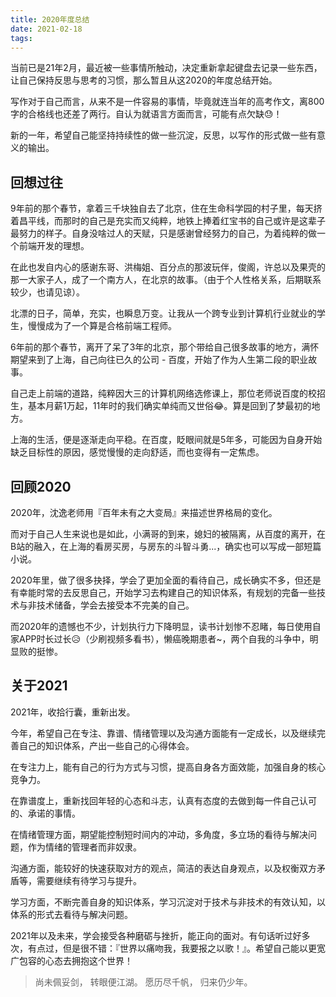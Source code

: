 ```yaml
---
title: 2020年度总结
date: 2021-02-18
tags:
---
```


当前已是21年2月，最近被一些事情所触动，决定重新拿起键盘去记录一些东西，让自己保持反思与思考的习惯，那么暂且从这2020的年度总结开始。

写作对于自己而言，从来不是一件容易的事情，毕竟就连当年的高考作文，离800字的合格线也还差了两行。自认为就语言方面而言，可能有点欠缺&#x1f613;！

新的一年，希望自己能坚持持续性的做一些沉淀，反思，以写作的形式做一些有意义的输出。

## 回想过往

9年前的那个春节，拿着三千块独自去了北京，住在生命科学园的村子里，每天挤着昌平线，而那时的自己是充实而又纯粹，地铁上捧着红宝书的自己或许是这辈子最努力的样子。自身没啥过人的天赋，只是感谢曾经努力的自己，为着纯粹的做一个前端开发的理想。

在此也发自内心的感谢东哥、洪梅姐、百分点的那波玩伴，俊阁，许总以及果壳的那一大家子人，成了一个南方人，在北京的故事。（由于个人性格关系，后期联系较少，也请见谅）。

北漂的日子，简单，充实，也瞬息万变。让我从一个跨专业到计算机行业就业的学生，慢慢成为了一个算是合格前端工程师。

6年前的那个春节，离开了呆了3年的北京，那个带给自己很多故事的地方，满怀期望来到了上海，自己向往已久的公司 - 百度，开始了作为人生第二段的职业故事。

自己走上前端的道路，纯粹因大三的计算机网络选修课上，那位老师说百度的校招生，基本月薪1万起，11年时的我们确实单纯而又世俗&#x1f602;。算是回到了梦最初的地方。

上海的生活，便是逐渐走向平稳。在百度，眨眼间就是5年多，可能因为自身开始缺乏目标性的原因，感觉慢慢的走向舒适，而也变得有一定焦虑。

## 回顾2020

2020年，沈逸老师用『百年未有之大变局』来描述世界格局的变化。

而对于自己人生来说也是如此，小满哥的到来，媳妇的被隔离，从百度的离开，在B站的融入，在上海的看房买房，与房东的斗智斗勇...，确实也可以写成一部短篇小说。

2020年里，做了很多抉择，学会了更加全面的看待自己，成长确实不多，但还是有幸能时常的去反思自己，开始学习去构建自己的知识体系，有规划的完备一些技术与非技术储备，学会去接受本不完美的自己。

而2020年的遗憾也不少，计划执行力下降明显，读书计划惨不忍睹，每日使用自家APP时长过长&#x1f625;（少刷视频多看书），懒癌晚期患者~，两个自我的斗争中，明显败的挺惨。


## 关于2021

2021年，收拾行囊，重新出发。

今年，希望自己在专注、靠谱、情绪管理以及沟通方面能有一定成长，以及继续完善自己的知识体系，产出一些自己的心得体会。

在专注力上，能有自己的行为方式与习惯，提高自身各方面效能，加强自身的核心竞争力。

在靠谱度上，重新找回年轻的心态和斗志，认真有态度的去做到每一件自己认可的、承诺的事情。

在情绪管理方面，期望能控制短时间内的冲动，多角度，多立场的看待与解决问题，作为情绪的管理者而非奴隶。

沟通方面，能较好的快速获取对方的观点，简洁的表达自身观点，以及权衡双方矛盾等，需要继续有待学习与提升。

学习方面，不断完善自身的知识体系，学习沉淀对于技术与非技术的有效认知，以体系的形式去看待与解决问题。

2021年以及未来，学会接受各种磨砺与挫折，能正向的面对。有句话听过好多次，有点过，但是很不错：『世界以痛吻我，我要报之以歌！』。希望自己能以更宽广包容的心态去拥抱这个世界！


> 尚未佩妥剑，
> 转眼便江湖。
> 愿历尽千帆，
> 归来仍少年。